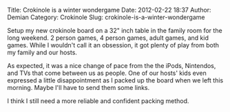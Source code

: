 Title: Crokinole is a winter wondergame
Date: 2012-02-22 18:37
Author: Demian
Category: Crokinole
Slug: crokinole-is-a-winter-wondergame

Setup my new crokinole board on a 32" inch table in the family room for
the long weekend. 2 person games, 4 person games, adult games, and kid
games. While I wouldn't call it an obsession, it got plenty of play from
both my family and our hosts.

As expected, it was a nice change of pace from the the iPods, Nintendos,
and TVs that come between us as people. One of our hosts' kids even
expressed a little disappointment as I packed up the board when we left
this morning. Maybe I'll have to send them some links.

I think I still need a more reliable and confident packing method.
